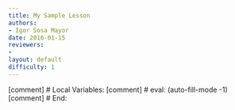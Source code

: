 ```yaml
---
title: My Sample Lesson
authors:
- Igor Sosa Mayor 
date: 2016-01-15
reviewers:
- 
layout: default
difficulty: 1
---
```





[comment] # Local Variables:
[comment] # eval: (auto-fill-mode -1)
[comment] # End:
